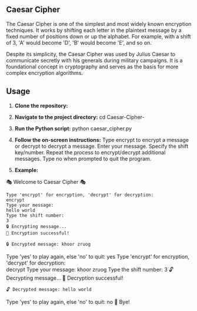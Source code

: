 ## Caesar Cipher

The Caesar Cipher is one of the simplest and most widely known encryption techniques. It works by shifting each letter in the plaintext message by a fixed number of positions down or up the alphabet. For example, with a shift of 3, 'A' would become 'D', 'B' would become 'E', and so on.

Despite its simplicity, the Caesar Cipher was used by Julius Caesar to communicate secretly with his generals during military campaigns. It is a foundational concept in cryptography and serves as the basis for more complex encryption algorithms.

## Usage

1. **Clone the repository:**

2. **Navigate to the project directory:**
cd Caesar-Cipher-

3. **Run the Python script:**
python caesar_cipher.py

4. **Follow the on-screen instructions:**
Type encrypt to encrypt a message or decrypt to decrypt a message.
Enter your message.
Specify the shift key/number.
Repeat the process to encrypt/decrypt additional messages.
Type no when prompted to quit the program.

5. **Example:**

🎭 Welcome to Caesar Cipher 🎭

	Type 'encrypt' for encryption, 'decrypt' for decryption:  
	encrypt
	Type your message: 
	hello world
	Type the shift number: 
	3
	🔒 Encrypting message...
	🎉 Encryption successful!

	🔒 Encrypted message: khoor zruog

Type 'yes' to play again, else 'no' to quit: 
	yes
	Type 'encrypt' for encryption, 'decrypt' for decryption:  
	decrypt
	Type your message: 
	khoor zruog
	Type the shift number: 
	3
	🔓 Decrypting message...
	🎉 Decryption successful!

	🔓 Decrypted message: hello world

Type 'yes' to play again, else 'no' to quit: 
	no
👋 Bye!
